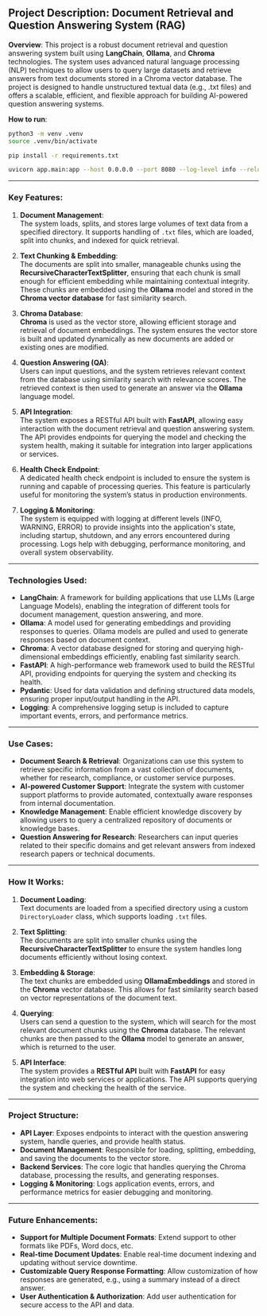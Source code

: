 
## **Project Description: Document Retrieval and Question Answering System (RAG)**

**Overview**:
This project is a robust document retrieval and question answering system built using **LangChain**, **Ollama**, and **Chroma** technologies. The system uses advanced natural language processing (NLP) techniques to allow users to query large datasets and retrieve answers from text documents stored in a Chroma vector database. The project is designed to handle unstructured textual data (e.g., .txt files) and offers a scalable, efficient, and flexible approach for building AI-powered question answering systems.

**How to run**:

```bash
python3 -m venv .venv
source .venv/bin/activate

pip install -r requirements.txt

uvicorn app.main:app --host 0.0.0.0 --port 8080 --log-level info --reload
```

---

### **Key Features**:
1. **Document Management**:  
   The system loads, splits, and stores large volumes of text data from a specified directory. It supports handling of `.txt` files, which are loaded, split into chunks, and indexed for quick retrieval.

2. **Text Chunking & Embedding**:  
   The documents are split into smaller, manageable chunks using the **RecursiveCharacterTextSplitter**, ensuring that each chunk is small enough for efficient embedding while maintaining contextual integrity. These chunks are embedded using the **Ollama** model and stored in the **Chroma vector database** for fast similarity search.

3. **Chroma Database**:  
   **Chroma** is used as the vector store, allowing efficient storage and retrieval of document embeddings. The system ensures the vector store is built and updated dynamically as new documents are added or existing ones are modified.

4. **Question Answering (QA)**:  
   Users can input questions, and the system retrieves relevant context from the database using similarity search with relevance scores. The retrieved context is then used to generate an answer via the **Ollama** language model.

5. **API Integration**:  
   The system exposes a RESTful API built with **FastAPI**, allowing easy interaction with the document retrieval and question answering system. The API provides endpoints for querying the model and checking the system health, making it suitable for integration into larger applications or services.

6. **Health Check Endpoint**:  
   A dedicated health check endpoint is included to ensure the system is running and capable of processing queries. This feature is particularly useful for monitoring the system’s status in production environments.

7. **Logging & Monitoring**:  
   The system is equipped with logging at different levels (INFO, WARNING, ERROR) to provide insights into the application's state, including startup, shutdown, and any errors encountered during processing. Logs help with debugging, performance monitoring, and overall system observability.

---

### **Technologies Used**:
- **LangChain**: A framework for building applications that use LLMs (Large Language Models), enabling the integration of different tools for document management, question answering, and more.
- **Ollama**: A model used for generating embeddings and providing responses to queries. Ollama models are pulled and used to generate responses based on document context.
- **Chroma**: A vector database designed for storing and querying high-dimensional embeddings efficiently, enabling fast similarity search.
- **FastAPI**: A high-performance web framework used to build the RESTful API, providing endpoints for querying the system and checking its health.
- **Pydantic**: Used for data validation and defining structured data models, ensuring proper input/output handling in the API.
- **Logging**: A comprehensive logging setup is included to capture important events, errors, and performance metrics.

---

### **Use Cases**:
- **Document Search & Retrieval**: Organizations can use this system to retrieve specific information from a vast collection of documents, whether for research, compliance, or customer service purposes.
- **AI-powered Customer Support**: Integrate the system with customer support platforms to provide automated, contextually aware responses from internal documentation.
- **Knowledge Management**: Enable efficient knowledge discovery by allowing users to query a centralized repository of documents or knowledge bases.
- **Question Answering for Research**: Researchers can input queries related to their specific domains and get relevant answers from indexed research papers or technical documents.

---

### **How It Works**:
1. **Document Loading**:  
   Text documents are loaded from a specified directory using a custom `DirectoryLoader` class, which supports loading `.txt` files.

2. **Text Splitting**:  
   The documents are split into smaller chunks using the **RecursiveCharacterTextSplitter** to ensure the system handles long documents efficiently without losing context.

3. **Embedding & Storage**:  
   The text chunks are embedded using **OllamaEmbeddings** and stored in the **Chroma** vector database. This allows for fast similarity search based on vector representations of the document text.

4. **Querying**:  
   Users can send a question to the system, which will search for the most relevant document chunks using the **Chroma** database. The relevant chunks are then passed to the **Ollama** model to generate an answer, which is returned to the user.

5. **API Interface**:  
   The system provides a **RESTful API** built with **FastAPI** for easy integration into web services or applications. The API supports querying the system and checking the health of the service.

---

### **Project Structure**:
- **API Layer**: Exposes endpoints to interact with the question answering system, handle queries, and provide health status.
- **Document Management**: Responsible for loading, splitting, embedding, and saving the documents to the vector store.
- **Backend Services**: The core logic that handles querying the Chroma database, processing the results, and generating responses.
- **Logging & Monitoring**: Logs application events, errors, and performance metrics for easier debugging and monitoring.

---

### **Future Enhancements**:
- **Support for Multiple Document Formats**: Extend support to other formats like PDFs, Word docs, etc.
- **Real-time Document Updates**: Enable real-time document indexing and updating without service downtime.
- **Customizable Query Response Formatting**: Allow customization of how responses are generated, e.g., using a summary instead of a direct answer.
- **User Authentication & Authorization**: Add user authentication for secure access to the API and data.